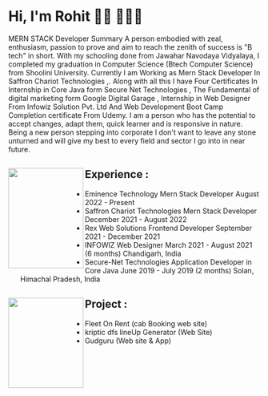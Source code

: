 # Hi, I'm Rohit 👋🏾 👩🏾‍💻


MERN STACK Developer  Summary A person embodied with zeal, enthusiasm, passion to prove and aim to reach the zenith of success is "B tech" in short. With my schooling done from Jawahar Navodaya Vidyalaya, I completed my graduation in Computer Science (Btech Computer Science) from Shoolini University. Currently I am Working as Mern Stack Developer In Saffron Chariot Technologies ,. Along with all this I have Four Certificates In Internship in Core Java form Secure Net Technologies , The Fundamental of digital marketing form Google Digital Garage , Internship in Web Designer From Infowiz Solution Pvt. Ltd And Web Development Boot Camp Completion certificate From Udemy. I am a person who has the potential to accept changes, adapt them, quick learner and is responsive in nature. Being a new person stepping into corporate I don't want to leave any stone unturned and will give my best to every field and sector I go into in near future.


## Experience : <a href="https://github.com/rohitbansal11/My_Profile"><img align="left" width="150" height="200" src="https://res.cloudinary.com/djqw1f0jn/image/upload/v1666240627/pngegg_zkuzc5.png"></a>
- Eminence Technology Mern Stack Developer August 2022 - Present  
- Saffron Chariot Technologies Mern Stack Developer December 2021 - August 2022
- Rex Web Solutions Frontend Developer September 2021 - December 2021 
- INFOWIZ Web Designer March 2021 - August 2021 (6 months) Chandigarh, India
- Secure-Net Technologies Application Developer in Core Java June 2019 - July 2019 (2 months) Solan, Himachal Pradesh, India

## Project  : <a href="https://github.com/rohitbansal11/My_Profile"><img align="left" width="150" height="180" src="https://res.cloudinary.com/djqw1f0jn/image/upload/v1666240627/pngegg_zkuzc5.png"></a>
- Fleet On Rent (cab Booking web site)  
- kriptic dfs lineUp Generator (Web Site)
- Gudguru (Web site & App)
